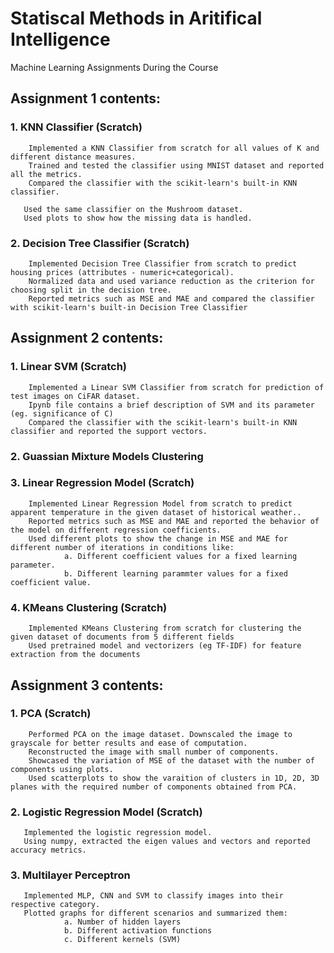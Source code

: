 # Statiscal Methods in Aritifical Intelligence
Machine Learning Assignments During the Course

## Assignment 1 contents:

### 1.  KNN Classifier (Scratch)
        Implemented a KNN Classifier from scratch for all values of K and different distance measures.
        Trained and tested the classifier using MNIST dataset and reported all the metrics.
        Compared the classifier with the scikit-learn's built-in KNN classifier.
        
       Used the same classifier on the Mushroom dataset.
       Used plots to show how the missing data is handled.
       
### 2. Decision Tree Classifier (Scratch)
        Implemented Decision Tree Classifier from scratch to predict housing prices (attributes - numeric+categorical).
        Normalized data and used variance reduction as the criterion for choosing split in the decision tree.
        Reported metrics such as MSE and MAE and compared the classifier with scikit-learn's built-in Decision Tree Classifier
        
        

## Assignment 2  contents:

### 1.  Linear SVM (Scratch)
        Implemented a Linear SVM Classifier from scratch for prediction of test images on CiFAR dataset.
        Ipynb file contains a brief description of SVM and its parameter (eg. significance of C)
        Compared the classifier with the scikit-learn's built-in KNN classifier and reported the support vectors.
        
### 2. Guassian Mixture Models Clustering
       
### 3. Linear Regression Model (Scratch)
        Implemented Linear Regression Model from scratch to predict apparent temperature in the given dataset of historical weather..
        Reported metrics such as MSE and MAE and reported the behavior of the model on different regression coefficients. 
        Used different plots to show the change in MSE and MAE for different number of iterations in conditions like:
                a. Different coefficient values for a fixed learning parameter.
                b. Different learning parammter values for a fixed coefficient value.
      
 
### 4. KMeans Clustering (Scratch)
        Implemented KMeans Clustering from scratch for clustering the given dataset of documents from 5 different fields
        Used pretrained model and vectorizers (eg TF-IDF) for feature extraction from the documents
        
        
## Assignment 3  contents:

### 1.  PCA (Scratch)
        Performed PCA on the image dataset. Downscaled the image to grayscale for better results and ease of computation.
        Reconstructed the image with small number of components.
        Showcased the variation of MSE of the dataset with the number of components using plots.
        Used scatterplots to show the varaition of clusters in 1D, 2D, 3D planes with the required number of components obtained from PCA.
        
### 2. Logistic Regression Model (Scratch)
       Implemented the logistic regression model.
       Using numpy, extracted the eigen values and vectors and reported accuracy metrics.
       
### 3. Multilayer Perceptron
       Implemented MLP, CNN and SVM to classify images into their respective category.
       Plotted graphs for different scenarios and summarized them:
                a. Number of hidden layers
                b. Different activation functions
                c. Different kernels (SVM) 

